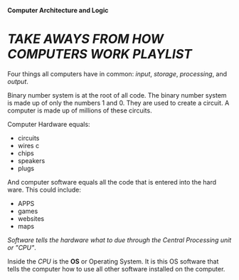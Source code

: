 **Computer Architecture and Logic**

 # _TAKE AWAYS FROM HOW COMPUTERS WORK PLAYLIST_

 Four things all computers have in common: _input_, _storage_, _processing_, and _output_.

 Binary number system is at the root of all code. The binary number system is made up of only the numbers 1 and 0. They are used to create a circuit. A computer is made up of millions of these circuits.  

 Computer Hardware equals:

- circuits 
- wires c
- chips 
- speakers 
- plugs
 
 And computer software equals all the code that is entered into the   hard ware. This could include:
 
 - APPS
 - games
 - websites
 - maps
 
  _Software tells the hardware what to due through the Central Processing unit or "CPU"_.

 Inside the _CPU_ is the **OS** or Operating System. It is this OS software that tells the computer how to use all other software installed on the computer.






